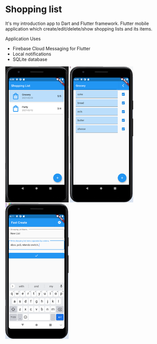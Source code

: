 # Shopping list

It's my introduction app to Dart and Flutter framework.
Flutter mobile application which create/edit/delete/show shopping lists and its items. 

Application Uses
* Firebase Cloud Messaging for Flutter
* Local notifications
* SQLite database 


<p float="left">
  <img src="/assets/main_window.png" width="200">
  <img src="/assets/shoppingList_window.png" width="200">
  <img src="/assets/create_window.png" width="200">
</p>

